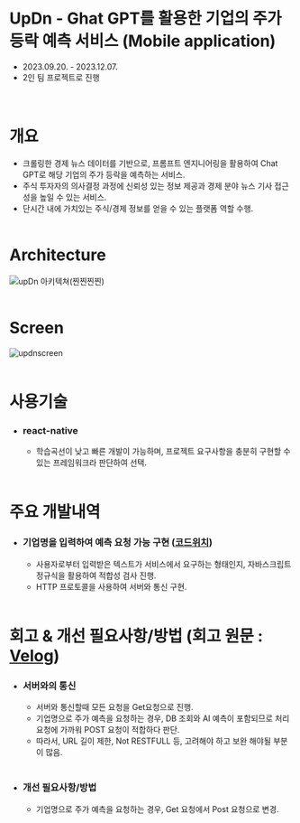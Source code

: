 # UpDn - Ghat GPT를 활용한 기업의 주가 등락 예측 서비스 (Mobile application)

* 2023.09.20. - 2023.12.07.
* 2인 팀 프로젝트로 진행
<br><br><br>

# 개요

* 크롤링한 경제 뉴스 데이터를 기반으로, 프롬프트 엔지니어링을 활용하여 Chat GPT로 해당 기업의 주가 등락을 예측하는 서비스.
* 주식 투자자의 의사결정 과정에 신뢰성 있는 정보 제공과 경제 분야 뉴스 기사 접근성을 높일 수 있는 서비스.
* 단시간 내에 가치있는 주식/경제 정보를 얻을 수 있는 플랫폼 역할 수행.
<br><br>

# Architecture

![upDn 아키텍쳐(찐찐찐찐)](https://github.com/user-attachments/assets/77463589-ad65-49fd-b42a-48be38c6930a)
<br><br>

# Screen

![updnscreen](https://github.com/user-attachments/assets/524bc832-e61a-4dda-93a4-fd309fdf049b)
<br><br>

# 사용기술

* ### react-native
  * 학습곡선이 낮고 빠른 개발이 가능하며, 프로젝트 요구사항을 충분히 구현할 수 있는 프레임워크라 판단하여 선택.
<br><br>

# 주요 개발내역

* ### 기업명을 입력하여 예측 요청 가능 구현 ([코드위치](https://github.com/yangsp31/UpDn-React-native-app/tree/master/Function))
  * 사용자로부터 입력받은 텍스트가 서비스에서 요구하는 형태인지, 자바스크립트 정규식을 활용하여 적합성 검사 진행.
  * HTTP 프로토콜을 사용하여 서버와 통신 구현.
<br><br>

# 회고 & 개선 필요사항/방법 (회고 원문 : [Velog](https://velog.io/@yang_seongp31/UpDn-App))

* ### 서버와의 통신
  * 서버와 통신할때 모든 요청을 Get요청으로 진행.
  * 기업명으로 주가 예측을 요청하는 경우, DB 조회와 AI 예측이 포함되므로 처리 요청에 가까워 POST 요청이 적합하다 판단.
  * 따라서, URL 길이 제한, Not RESTFULL 등, 고려해야 하고 보완 해야될 부분이 많음.
<br><br>
 
* ### 개선 필요사항/방법
  * 기업명으로 주가 예측을 요청하는 경우, Get 요청에서 Post 요청으로 변경.
   






